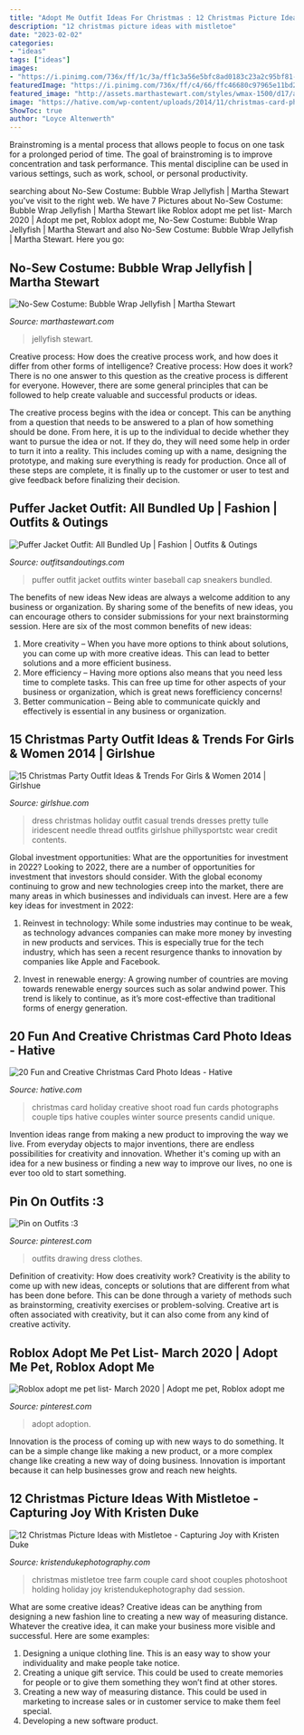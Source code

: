 ```yaml
---
title: "Adopt Me Outfit Ideas For Christmas : 12 Christmas Picture Ideas With Mistletoe"
description: "12 christmas picture ideas with mistletoe"
date: "2023-02-02"
categories:
- "ideas"
tags: ["ideas"]
images:
- "https://i.pinimg.com/736x/ff/1c/3a/ff1c3a56e5bfc8ad0183c23a2c95bf81--drawing-clothes-dress-outfits.jpg"
featuredImage: "https://i.pinimg.com/736x/ff/c4/66/ffc46680c97965e11bd2e1f39bf4d0cb.jpg"
featured_image: "http://assets.marthastewart.com/styles/wmax-1500/d17/a98318_hal00_mimi/a98318_hal00_mimi_sq.jpg?itok=nBH8YZCn"
image: "https://hative.com/wp-content/uploads/2014/11/christmas-card-photo-ideas/12-christmas-card-photo-ideas.jpg"
ShowToc: true
author: "Loyce Altenwerth"
---
```



Brainstroming is a mental process that allows people to focus on one task for a prolonged period of time. The goal of brainstroming is to improve concentration and task performance. This mental discipline can be used in various settings, such as work, school, or personal productivity.

	

		
searching about No-Sew Costume: Bubble Wrap Jellyfish | Martha Stewart you've visit to the right web. We have 7 Pictures about No-Sew Costume: Bubble Wrap Jellyfish | Martha Stewart like Roblox adopt me pet list- March 2020 | Adopt me pet, Roblox adopt me, No-Sew Costume: Bubble Wrap Jellyfish | Martha Stewart and also No-Sew Costume: Bubble Wrap Jellyfish | Martha Stewart. Here you go:
		
    
## No-Sew Costume: Bubble Wrap Jellyfish | Martha Stewart

<img loading=lazy src="http://assets.marthastewart.com/styles/wmax-1500/d17/a98318_hal00_mimi/a98318_hal00_mimi_sq.jpg?itok=nBH8YZCn" onerror="this.onerror=null;this.src='https://tse2.mm.bing.net/th?id=OIP.kVxomowLfGwjG1q3fINsAwHaHa&amp;pid=15.1';" alt="No-Sew Costume: Bubble Wrap Jellyfish | Martha Stewart">

_Source: marthastewart.com_

>jellyfish stewart. 

	

Creative process: How does the creative process work, and how does it differ from other forms of intelligence?
Creative process: How does it work?
There is no one answer to this question as the creative process is different for everyone. However, there are some general principles that can be followed to help create valuable and successful products or ideas. 

The creative process begins with the idea or concept. This can be anything from a question that needs to be answered to a plan of how something should be done. From here, it is up to the individual to decide whether they want to pursue the idea or not. If they do, they will need some help in order to turn it into a reality. This includes coming up with a name, designing the prototype, and making sure everything is ready for production. Once all of these steps are complete, it is finally up to the customer or user to test and give feedback before finalizing their decision.

    
## Puffer Jacket Outfit: All Bundled Up | Fashion | Outfits &amp; Outings

<img loading=lazy src="http://outfitsandoutings.com/wp-content/uploads/2017/12/BPP_4146.jpg" onerror="this.onerror=null;this.src='https://tse2.mm.bing.net/th?id=OIP.DvZxhgJeWCFF58WrnqQGUgHaLG&amp;pid=15.1';" alt="Puffer Jacket Outfit: All Bundled Up | Fashion | Outfits &amp; Outings">

_Source: outfitsandoutings.com_

>puffer outfit jacket outfits winter baseball cap sneakers bundled. 

	

The benefits of new ideas
New ideas are always a welcome addition to any business or organization. By sharing some of the benefits of new ideas, you can encourage others to consider submissions for your next brainstorming session. Here are six of the most common benefits of new ideas: 
1. More creativity – When you have more options to think about solutions, you can come up with more creative ideas. This can lead to better solutions and a more efficient business. 
2. More efficiency – Having more options also means that you need less time to complete tasks. This can free up time for other aspects of your business or organization, which is great news forefficiency concerns! 
3. Better communication – Being able to communicate quickly and effectively is essential in any business or organization.

    
## 15 Christmas Party Outfit Ideas &amp; Trends For Girls &amp; Women 2014 | Girlshue

<img loading=lazy src="https://www.girlshue.com/wp-content/uploads/2014/12/15-Christmas-Party-Outfit-Ideas-Trends-For-Girls-Women-2014-8.jpg" onerror="this.onerror=null;this.src='https://tse3.mm.bing.net/th?id=OIP.kuXlIFzcjl2yZS4NIMYOTQHaQ8&amp;pid=15.1';" alt="15 Christmas Party Outfit Ideas &amp; Trends For Girls &amp; Women 2014 | Girlshue">

_Source: girlshue.com_

>dress christmas holiday outfit casual trends dresses pretty tulle iridescent needle thread outfits girlshue phillysportstc wear credit contents. 

	

Global investment opportunities: What are the opportunities for investment in 2022?
Looking to 2022, there are a number of opportunities for investment that investors should consider. With the global economy continuing to grow and new technologies creep into the market, there are many areas in which businesses and individuals can invest. Here are a few key ideas for investment in 2022: 
1. Reinvest in technology: While some industries may continue to be weak, as technology advances companies can make more money by investing in new products and services. This is especially true for the tech industry, which has seen a recent resurgence thanks to innovation by companies like Apple and Facebook. 

2. Invest in renewable energy: A growing number of countries are moving towards renewable energy sources such as solar andwind power. This trend is likely to continue, as it’s more cost-effective than traditional forms of energy generation. 


    
## 20 Fun And Creative Christmas Card Photo Ideas - Hative

<img loading=lazy src="https://hative.com/wp-content/uploads/2014/11/christmas-card-photo-ideas/12-christmas-card-photo-ideas.jpg" onerror="this.onerror=null;this.src='https://tse3.mm.bing.net/th?id=OIP.Sx6y3oB-6FmYIuutPehDWgHaKF&amp;pid=15.1';" alt="20 Fun and Creative Christmas Card Photo Ideas - Hative">

_Source: hative.com_

>christmas card holiday creative shoot road fun cards photographs couple tips hative couples winter source presents candid unique. 

	

Invention ideas range from making a new product to improving the way we live. From everyday objects to major inventions, there are endless possibilities for creativity and innovation. Whether it's coming up with an idea for a new business or finding a new way to improve our lives, no one is ever too old to start something.

    
## Pin On Outfits :3

<img loading=lazy src="https://i.pinimg.com/736x/ff/1c/3a/ff1c3a56e5bfc8ad0183c23a2c95bf81--drawing-clothes-dress-outfits.jpg" onerror="this.onerror=null;this.src='https://tse4.mm.bing.net/th?id=OIP.BWQiB3l04xoyd2EGJDChhwHaMC&amp;pid=15.1';" alt="Pin on Outfits :3">

_Source: pinterest.com_

>outfits drawing dress clothes. 

	

Definition of creativity: How does creativity work?
Creativity is the ability to come up with new ideas, concepts or solutions that are different from what has been done before. This can be done through a variety of methods such as brainstorming, creativity exercises or problem-solving. Creative art is often associated with creativity, but it can also come from any kind of creative activity.

    
## Roblox Adopt Me Pet List- March 2020 | Adopt Me Pet, Roblox Adopt Me

<img loading=lazy src="https://i.pinimg.com/736x/ff/c4/66/ffc46680c97965e11bd2e1f39bf4d0cb.jpg" onerror="this.onerror=null;this.src='https://tse1.mm.bing.net/th?id=OIP.xA4z3q23QruIdbIqIg5qnQHaJ3&amp;pid=15.1';" alt="Roblox adopt me pet list- March 2020 | Adopt me pet, Roblox adopt me">

_Source: pinterest.com_

>adopt adoption. 

	

Innovation is the process of coming up with new ways to do something. It can be a simple change like making a new product, or a more complex change like creating a new way of doing business. Innovation is important because it can help businesses grow and reach new heights.

    
## 12 Christmas Picture Ideas With Mistletoe - Capturing Joy With Kristen Duke

<img loading=lazy src="https://www.kristendukephotography.com/wp-content/uploads/2014/12/couple-tree-farm.jpg" onerror="this.onerror=null;this.src='https://tse4.mm.bing.net/th?id=OIP.jPafUbo1BAsTdbiIXMsBfAHaLH&amp;pid=15.1';" alt="12 Christmas Picture Ideas with Mistletoe - Capturing Joy with Kristen Duke">

_Source: kristendukephotography.com_

>christmas mistletoe tree farm couple card shoot couples photoshoot holding holiday joy kristendukephotography dad session. 

	

What are some creative ideas?
Creative ideas can be anything from designing a new fashion line to creating a new way of measuring distance. Whatever the creative idea, it can make your business more visible and successful. Here are some examples:
1. Designing a unique clothing line. This is an easy way to show your individuality and make people take notice.
2. Creating a unique gift service. This could be used to create memories for people or to give them something they won’t find at other stores.
3. Creating a new way of measuring distance. This could be used in marketing to increase sales or in customer service to make them feel special.
4. Developing a new software product.

